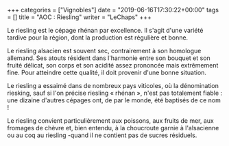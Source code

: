 +++
categories = ["Vignobles"]
date = "2019-06-16T17:30:22+00:00"
tags = [] 
title = "AOC : Riesling"
writer = "LeChaps"
+++

Le riesling est le cépage rhénan par excellence. Il s'agit d'une variété tardive pour la région, dont la production est régulière et bonne.  

Le riesling alsacien est souvent sec, contrairement à son homologue allemand. Ses atouts résident dans l'harmonie entre son bouquet et son fruité délicat, son corps et son acidité assez prononcée mais extrêmement fine. Pour atteindre cette qualité, il doit provenir d'une bonne situation.  

Le riesling a essaimé dans de nombreux pays viticoles, où la dénomination riesking, sauf si l'on précise riesling « rhénan », n'est pas totalement fiable : une dizaine d'autres cépages ont, de par le monde, été baptisés de ce nom !  

Le riesling convient particulièrement aux poissons, aux fruits de mer, aux fromages de chèvre et, bien entendu, à la choucroute garnie à l'alsacienne ou au coq au riesling -quand il ne contient pas de sucres résiduels.
